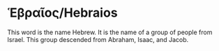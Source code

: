 # Ἑβραῖος/Hebraios
This word is the name Hebrew. It is the name of a group of people from Israel. This group descended from Abraham, Isaac, and Jacob.
